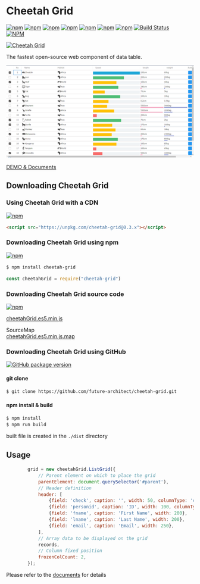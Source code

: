 # Cheetah Grid

[![npm](https://img.shields.io/npm/l/cheetah-grid.svg)](https://www.npmjs.com/package/cheetah-grid)
[![npm](https://img.shields.io/npm/v/cheetah-grid.svg)](https://www.npmjs.com/package/cheetah-grid)
[![npm](https://img.shields.io/badge/dynamic/json.svg?label=downloads&colorB=green&prefix=&suffix=/last-day&query=$.downloads&uri=https://api.npmjs.org//downloads/point/last-day/cheetah-grid&maxAge=3600)](https://www.npmjs.com/package/cheetah-grid)
[![npm](https://img.shields.io/npm/dw/cheetah-grid.svg)](https://www.npmjs.com/package/cheetah-grid)
[![npm](https://img.shields.io/npm/dm/cheetah-grid.svg)](https://www.npmjs.com/package/cheetah-grid)
[![npm](https://img.shields.io/npm/dy/cheetah-grid.svg)](https://www.npmjs.com/package/cheetah-grid)
[![npm](https://img.shields.io/npm/dt/cheetah-grid.svg)](https://www.npmjs.com/package/cheetah-grid)
[![Build Status](https://travis-ci.org/future-architect/cheetah-grid.svg?branch=master)](https://travis-ci.org/future-architect/cheetah-grid)  
[![NPM](https://nodei.co/npm/cheetah-grid.png?downloads=true&stars=true)](https://www.npmjs.com/package/cheetah-grid)

[![Cheetah Grid](https://future-architect.github.io/cheetah-grid/logo.png)](https://future-architect.github.io/cheetah-grid/)  

The fastest open-source web component of data table.

[![capture.png](https://github.com/future-architect/cheetah-grid/raw/master/images/capture.png)](https://future-architect.github.io/cheetah-grid/)

[DEMO & Documents](https://future-architect.github.io/cheetah-grid/)

## Downloading Cheetah Grid 

### Using Cheetah Grid with a CDN
[![npm](https://img.shields.io/npm/v/cheetah-grid.svg)](https://www.npmjs.com/package/cheetah-grid)

```html
<script src="https://unpkg.com/cheetah-grid@0.3.x"></script>
```

### Downloading Cheetah Grid using npm
[![npm](https://img.shields.io/npm/v/cheetah-grid.svg)](https://www.npmjs.com/package/cheetah-grid)

```sh
$ npm install cheetah-grid
```

```js
const cheetahGrid = require("cheetah-grid")
```

### Downloading Cheetah Grid source code
[![npm](https://img.shields.io/npm/v/cheetah-grid.svg)](https://www.npmjs.com/package/cheetah-grid)

[cheetahGrid.es5.min.js](https://unpkg.com/cheetah-grid@0.3.x/dist/cheetahGrid.es5.min.js)  

SourceMap  
[cheetahGrid.es5.min.js.map](https://unpkg.com/cheetah-grid@0.3.x/dist/cheetahGrid.es5.min.js.map)  


### Downloading Cheetah Grid using GitHub
[![GitHub package version](https://img.shields.io/github/package-json/v/future-architect/cheetah-grid.svg)](https://github.com/future-architect/cheetah-grid)

#### git clone
```bash
$ git clone https://github.com/future-architect/cheetah-grid.git
```

#### npm install & build
```bash
$ npm install
$ npm run build
```

built file is created in the `./dist` directory

## Usage

```js
        grid = new cheetahGrid.ListGrid({
            // Parent element on which to place the grid
            parentElement: document.querySelector('#parent'),
            // Header definition
            header: [
                {field: 'check', caption: '', width: 50, columnType: 'check', action: 'check'},
                {field: 'personid', caption: 'ID', width: 100, columnType: 'center'},
                {field: 'fname', caption: 'First Name', width: 200},
                {field: 'lname', caption: 'Last Name', width: 200},
                {field: 'email', caption: 'Email', width: 250},
            ],
            // Array data to be displayed on the grid
            records,
            // Column fixed position
            frozenColCount: 2,
        });
```

Please refer to the [documents](https://future-architect.github.io/cheetah-grid/) for details

